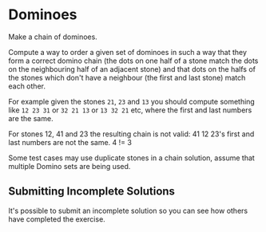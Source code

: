 # Dominoes

Make a chain of dominoes.

Compute a way to order a given set of dominoes in such a way that they form a
correct domino chain (the dots on one half of a stone match the dots on the
neighbouring half of an adjacent stone) and that dots on the halfs of the stones
which don't have a neighbour (the first and last stone) match each other.

For example given the stones `21`, `23` and `13` you should compute something
like `12 23 31` or `32 21 13` or `13 32 21` etc, where the first and last numbers are the same.

For stones 12, 41 and 23 the resulting chain is not valid: 41 12 23's first and last numbers are not the same. 4 != 3

Some test cases may use duplicate stones in a chain solution, assume that multiple Domino sets are being used.

## Submitting Incomplete Solutions
It's possible to submit an incomplete solution so you can see how others have completed the exercise.

